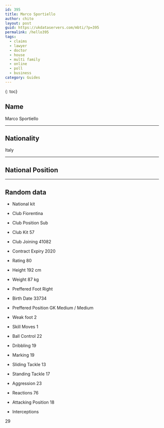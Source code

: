 ```yaml
---
id: 395
title: Marco Sportiello
author: chito
layout: post
guid: https://ukdataservers.com/mbti/?p=395
permalink: /hello395
tags:
  - claims
  - lawyer
  - doctor
  - house
  - multi family
  - online
  - poll
  - business
category: Guides
---
```



{: toc}

## Name  
Marco Sportiello 

* * *

## Nationality  
Italy 

* * *

## National Position 

* * *

## Random data 

  * National kit 
  * Club 
Fiorentina 

  * Club Position 
Sub 

  * Club Kit 
57 

  * Club Joining 
41082 

  * Contract Expiry 
2020 

  * Rating 
80 

  * Height 
192 cm 

  * Weight 
87 kg 

  * Preffered Foot 
Right 

  * Birth Date 
33734 

  * Preffered Position 
GK Medium / Medium 

  * Weak foot 
2 

  * Skill Moves 
1 

  * Ball Control 
22 

  * Dribbling 
19 

  * Marking 
19 

  * Sliding Tackle 
13 

  * Standing Tackle 
17 

  * Aggression 
23 

  * Reactions 
76 

  * Attacking Position 
18 

  * Interceptions 

29
